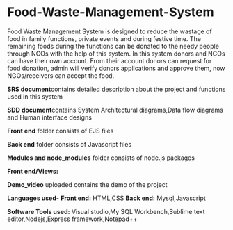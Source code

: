 # Food-Waste-Management-System
Food Waste Management System is designed to reduce the wastage of food in family functions, private events and during festive time.  The remaining foods during the functions can be donated to the needy people through NGOs with the help of this system. In this system donors and NGOs can have their own account. From their account donors can request for food donation, admin will verify donors applications and approve them, now NGOs/receivers can accept the food. 

**SRS document**contains detailed description about the project and functions used in this system

**SDD document**contains System Architectural diagrams,Data flow diagrams and Human interface designs

**Front end** folder consists of EJS files

**Back end** folder consists of Javascript files

**Modules and node_modules** folder consists of node.js packages

**Front end/Views:**



**Demo_video** uploaded contains the demo of the project 

**Languages used-**
         **Front end:** HTML,CSS
         **Back end:** Mysql,Javascript

**Software Tools used:** Visual studio,My SQL Workbench,Sublime text editor,Nodejs,Express framework,Notepad++ 
        

